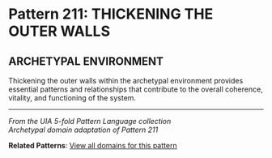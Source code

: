 # Pattern 211: THICKENING THE OUTER WALLS

## ARCHETYPAL ENVIRONMENT

Thickening the outer walls within the archetypal environment provides essential patterns and relationships that contribute to the overall coherence, vitality, and functioning of the system.

---

*From the UIA 5-fold Pattern Language collection*  
*Archetypal domain adaptation of Pattern 211*

**Related Patterns**: [View all domains for this pattern](../../UIA/md/T211%20THICKENING%20THE%20OUTER%20WALLS.md)
